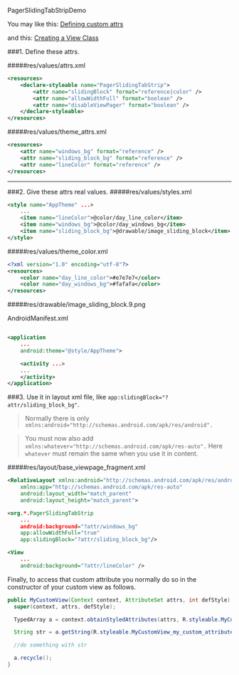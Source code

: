 PagerSlidingTabStripDemo

You may like this: [Defining custom attrs](http://stackoverflow.com/questions/3441396/defining-custom-attrs)

and this: [Creating a View Class](https://developer.android.com/training/custom-views/create-view.html)

###1. Define these attrs.

#####res/values/attrs.xml
```xml
<resources>
	<declare-styleable name="PagerSlidingTabStrip">
	    <attr name="slidingBlock" format="reference|color" />
	    <attr name="allowWidthFull" format="boolean" />
	    <attr name="disableViewPager" format="boolean" />
	</declare-styleable>
</resources>
```

#####res/values/theme_attrs.xml
```xml
<resources>
	<attr name="windows_bg" format="reference" />
	<attr name="sliding_block_bg" format="reference" />
	<attr name="lineColor" format="reference" />
</resources>
```
---

###2. Give these attrs real values.
#####res/values/styles.xml
```xml
<style name="AppTheme" ...>
	...
	<item name="lineColor">@color/day_line_color</item>
	<item name="windows_bg">@color/day_windows_bg</item>
	<item name="sliding_block_bg">@drawable/image_sliding_block</item>
</style>
```

#####res/values/theme_color.xml
```xml
<?xml version="1.0" encoding="utf-8"?>
<resources>
	<color name="day_line_color">#e7e7e7</color>
	<color name="day_windows_bg">#fafafa</color>
</resources>
```

#####res/drawable/image_sliding_block.9.png

AndroidManifest.xml
```xml

<application
	...
	android:theme="@style/AppTheme">

	<activity ...>
	...
	</activity>
</application>

```

###3. Use it in layout xml file, like `app:slidingBlock="?attr/sliding_block_bg"`.
            
> Normally there is only `xmlns:android="http://schemas.android.com/apk/res/android".` 

> You must now also add `xmlns:whatever="http://schemas.android.com/apk/res-auto".` Here `whatever` must remain the same when you use it in content.

#####res/layout/base_viewpage_fragment.xml
```xml
<RelativeLayout xmlns:android="http://schemas.android.com/apk/res/android"
    xmlns:app="http://schemas.android.com/apk/res-auto"
    android:layout_width="match_parent"
    android:layout_height="match_parent">

<org.*.PagerSlidingTabStrip
	...
	android:background="?attr/windows_bg"
	app:allowWidthFull="true"
	app:slidingBlock="?attr/sliding_block_bg"/>

<View
	...
	android:background="?attr/lineColor" />
```

Finally, to access that custom attribute you normally do so in the constructor of your custom view as follows.

```java
public MyCustomView(Context context, AttributeSet attrs, int defStyle) {
  super(context, attrs, defStyle);

  TypedArray a = context.obtainStyledAttributes(attrs, R.styleable.MyCustomView, defStyle, 0);

  String str = a.getString(R.styleable.MyCustomView_my_custom_attribute);

  //do something with str

  a.recycle();
}

```
